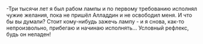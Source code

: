   -Три тысячи лет я был рабом лампы и по первому требованию исполнял чужие желания, пока не пришёл Алладдин и не освободил меня. И что бы вы думали? Стоит кому-нибудь зажечь лампу - и я снова, как-то непроизвольно, прибегаю и начинаю исполнять... Условный рефлекс, будь он неладен!    